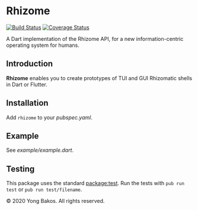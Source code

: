 # Rhizome

[![Build Status](https://travis-ci.org/ybakos/rhizome-dart.svg?branch=master)](https://travis-ci.org/ybakos/rhizome-dart)
[![Coverage Status](https://coveralls.io/repos/github/ybakos/rhizome-dart/badge.svg?branch=master)](https://coveralls.io/github/ybakos/rhizome-dart?branch=master)

A Dart implementation of the Rhizome API, for a new information-centric operating system for humans.

## Introduction

**Rhizome** enables you to create prototypes of TUI and GUI Rhizomatic shells in Dart or Flutter.

## Installation

Add `rhizome` to your _pubspec.yaml_.

## Example

See _example/example.dart_.

## Testing

This package uses the standard [package:test](https://pub.dev/packages/test). Run the tests with `pub run test` or `pub run test/filename`.

&copy; 2020 Yong Bakos. All rights reserved.
